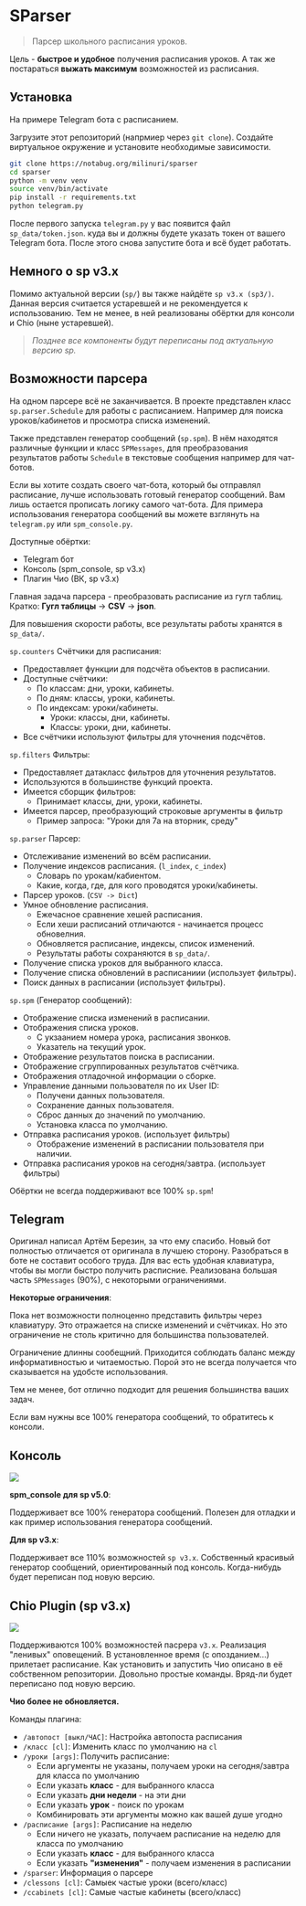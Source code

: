 # SParser

> Парсер школьного расписания уроков.

Цель - **быстрое и удобное** получения расписания уроков.
А так же постараться **выжать максимум** возможностей из расписания.


## Установка

На примере Telegram бота с расписанием.

Загрузите этот репозиторий (напрмиер через `git clone`).
Создайте виртуальное окружение и установите необходимые зависимости.

```bash
git clone https://notabug.org/milinuri/sparser
cd sparser
python -m venv venv
source venv/bin/activate
pip install -r requirements.txt
python telegram.py
```

После первого запуска `telegram.py` у вас появится файл `sp_data/token.json`.
куда вы и должны будете указать токен от вашего Telegram бота.
После этого снова запустите бота и всё будет работать.


## Немного о sp v3.x

Помимо актуальной версии (`sp/`) вы также найдёте `sp v3.x (sp3/)`.
Данная версия считается устаревшей и не рекомендуется к использованию.
Тем не менее, в ней реализованы обёртки для консоли и Chio (ныне устаревшей).

> *Позднее все компоненты будут переписаны под актуальную версию sp.*


## Возможности парсера

На одном парсере всё не заканчивается.
В проекте представлен класс `sp.parser.Schedule` для работы с расписанием.
Например для поиска уроков/кабинетов и просмотра списка изменений. 

Также представлен генератор сообщений (`sp.spm`).
В нём находятся различные функции и класс `SPMessages`, для преобразования
результатов работы `Schedule` в текстовые сообщения например для чат-ботов.

Если вы хотите создать своего чат-бота, который бы отправлял расписание,
лучше использовать готовый генератор сообщений. 
Вам лишь остается прописать логику самого чат-бота.
Для примера использования генератора сообщений вы можете взглянуть на
`telegram.py` или `spm_console.py`.

Доступные обёртки:

- Telegram бот
- Консоль (spm_console, sp v3.x)
- Плагин Чио (ВК, sp v3.x) 


Главная задача парсера - преобразовать расписание из гугл таблиц.
Кратко: **Гугл таблицы** -> **CSV** -> **json**.

Для повышения скорости работы, все результаты работы хранятся в `sp_data/`.

`sp.counters` Счётчики для расписания:

- Предоставляет функции для подсчёта объектов в расписании.
- Доступные счётчики:
  - По классам: дни, уроки, кабинеты.
  - По дням: классы, уроки, кабинеты.
  - По индексам: уроки/кабинеты.
    - Уроки: классы, дни, кабинеты.
    - Классы: уроки, дни, кабинеты.
- Все счётчики используют фильтры для уточнения подсчётов.

`sp.filters` Фильтры:

- Предоставляет датакласс фильтров для уточнения результатов.
- Используются в большинстве функций проекта.
- Имеется сборщик фильтров:
  - Принимает классы, дни, уроки, кабинеты.
- Имеется парсер, преобразующий строковые аргументы в фильтр
  - Пример запроса: "Уроки для 7а на вторник, среду"

`sp.parser` Парсер:

- Отслеживание изменений во всём расписании.
- Получение индексов расписания. (`l_index`, `c_index`)
  - Словарь по урокам/кабиентом.
  - Какие, когда, где, для кого проводятся уроки/кабинеты.
- Парсер уроков. (`CSV -> Dict`)
- Умное обновление расписания.
  - Ежечасное сравнение хешей расписания.
  - Если хеши расписаний отличаются - начинается процесс обновелния.
  - Обновляется расписание, индексы, список изменений.
  - Результаты работы сохраняются в `sp_data/`.
- Получение списка уроков для выбранного класса.
- Получение списка обновлений в расписаниии (использует фильтры).
- Поиск данных в расписании (использует фильтры).

`sp.spm` (Генератор сообщений):

- Отображение списка изменений в расписании.
- Отображения списка уроков.
  - С укзаанием номера урока, расписания звонков.
  - Указатель на текущий урок.
- Отображение результатов поиска в расписании.
- Отображение сгруппированных результатов счётчика.
- Отображения отладочной информации о сборке.
- Управление данными пользователя по их User ID:
  - Получени данных пользователя.
  - Сохранение данных пользователя.
  - Сброс данных до значений по умолчанию.
  - Установка класса по умолчанию.
- Отправка расписания уроков. (использует фильтры)
  - Отображение изменений в расписании пользователя при наличии.
- Отправка расписания уроков на сегодня/завтра. (использует фильтры)

Обёртки не всегда поддерживают все 100% `sp.spm`!


## Telegram

Оригинал написал Артём Березин, за что ему спасибо.
Новый бот полностью отличается от оригинала в лучшею сторону.
Разобраться в боте не составит особого труда.
Для вас есть удобная клавиатура, чтобы вы могли быстро получить расписние.
Реализована большая часть `SPMessages` (90%), с некоторыми ограничениями.

**Некоторые ограничения**:

Пока нет возможности полноценно представить фильтры через клавиатуру.
Это отражается на списке изменений и счётчиках.
Но это ограничение не столь критично для большинства пользователей.

Ограничение длинны сообещний. 
Приходится соблюдать баланс между информативностью и читаемостью.
Порой это не всегда получается что сказывается на удобсте использования.

Тем не менее, бот отлично подходит для решения большинства ваших задач.

Если вам нужны все 100% генератора сообщений, то обратитесь к консоли.


## Консоль

![](_images/spm_console.png)

**spm_console для sp v5.0**:

Поддерживает все 100% генератора сообщений.
Полезен для отладки и как пример использования генератора сообщений.

**Для sp v3.x**:

Поддерживает все 110% возможностей `sp v3.x`.
Собственный красивый генератор сообщений, ориентированный под консоль.
Когда-нибудь будет переписан под новую версию.


## Chio Plugin (sp v3.x)

![](_images/vk.png)

Поддерживаются 100% возможностей пасрера `v3.x`.
Реализация "ленивых" оповещений.
В установленное время (с опозданием...) прилетает расписание.
Как установить и запустить Чио описано в её собственном репозитории.
Довольно простые команды.
Вряд-ли будет переписано под новую версию.

**Чио более не обновляется.**

Команды плагина:

- `/автопост [выкл/ЧАС]`: Настройка автопоста расписания
- `/класс [cl]`: Изменить класс по умолчанию на `cl`
- `/уроки [args]`: Получить расписание:
  - Если аргументы не указаны, получаем уроки на сегодня/завтра для класса по умолчанию
  - Если указать **класс** - для выбранного класса
  - Если указать **дни недели** - на эти дни
  - Если указать **урок** - поиск по урокам
  - Комбинировать эти аргументы можно как вашей душе угодно
- `/расписание [args]`: Расписание на неделю
  - Если ничего не указать, получаем расписание на неделю для класса по умолчанию
  - Если указать **класс** - для выбранного класса
  - Если указать **"изменения"** - получаем изменения в расписании 
- `/sparser`: Информация о парсере
- `/clessons [cl]`: Самыек частые уроки (всего/класс)
- `/ccabinets [cl]`: Самые частые кабинеты (всего/класс)
